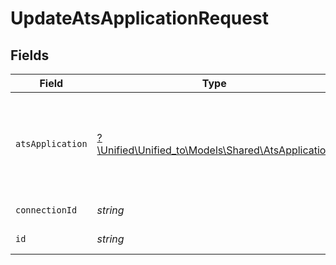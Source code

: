 # UpdateAtsApplicationRequest


## Fields

| Field                                                                                      | Type                                                                                       | Required                                                                                   | Description                                                                                |
| ------------------------------------------------------------------------------------------ | ------------------------------------------------------------------------------------------ | ------------------------------------------------------------------------------------------ | ------------------------------------------------------------------------------------------ |
| `atsApplication`                                                                           | [?\Unified\Unified_to\Models\Shared\AtsApplication](../../models/shared/AtsApplication.md) | :heavy_minus_sign:                                                                         | An application is an association object between a candidate and a job                      |
| `connectionId`                                                                             | *string*                                                                                   | :heavy_check_mark:                                                                         | ID of the connection                                                                       |
| `id`                                                                                       | *string*                                                                                   | :heavy_check_mark:                                                                         | ID of the Application                                                                      |